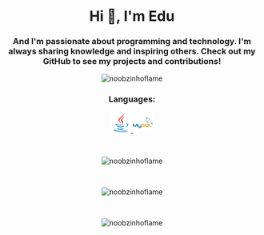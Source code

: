 <h1 align="center">Hi 👋, I'm Edu</h1>
<h3 align="center">And I'm passionate about programming and technology. I'm always sharing knowledge and inspiring others. Check out my GitHub to see my projects and contributions!</h3>

<p align="center"> <img src="https://komarev.com/ghpvc/?username=noobzinhoflame&label=Profile%20views&color=0e75b6&style=flat" alt="noobzinhoflame" /> </p>

<h3 align="center">Languages:</h3>
<p align="center"> <a href="https://www.java.com" target="_blank" rel="noreferrer"> <img src="https://raw.githubusercontent.com/devicons/devicon/master/icons/java/java-original.svg" alt="java" width="40" height="40"/> </a><a href="https://www.mysql.com/" target="_blank" rel="noreferrer"> <img src="https://raw.githubusercontent.com/devicons/devicon/master/icons/mysql/mysql-original-wordmark.svg" alt="mysql" width="40" height="40"/> </a> </p>

<br>

<p align="center">
  <img src="https://github-readme-stats.vercel.app/api/top-langs?username=noobzinhoflame&show_icons=true&locale=en&layout=compact" alt="noobzinhoflame" />
</p>

<br>

<p align="center">
  <img src="https://github-readme-stats.vercel.app/api?username=noobzinhoflame&show_icons=true&locale=en" alt="noobzinhoflame" />
</p>

<br>

<p align="center">
  <img src="https://github-readme-streak-stats.herokuapp.com/?user=noobzinhoflame&theme=darcula" alt="noobzinhoflame" />
</p>
